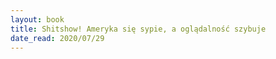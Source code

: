 ```yaml
---
layout: book
title: Shitshow! Ameryka się sypie, a oglądalność szybuje
date_read: 2020/07/29
---
```

